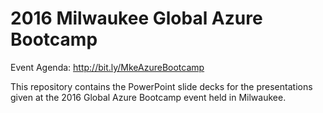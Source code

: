 # 2016 Milwaukee Global Azure Bootcamp

Event Agenda: http://bit.ly/MkeAzureBootcamp

This repository contains the PowerPoint slide decks for the presentations given at the 2016 Global Azure Bootcamp event held in Milwaukee.